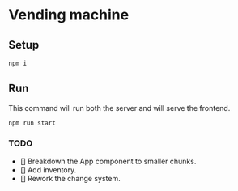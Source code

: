 # Vending machine

## Setup
```bash
npm i
```

## Run

This command will run both the server and will serve the frontend.
```bash
npm run start
```

### TODO
 - [] Breakdown the App component to smaller chunks.
 - [] Add inventory.
 - [] Rework the change system.

